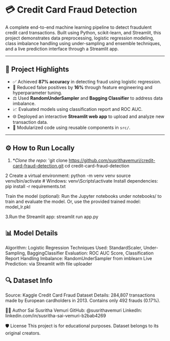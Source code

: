 # 💳 Credit Card Fraud Detection

A complete end-to-end machine learning pipeline to detect fraudulent credit card transactions. Built using Python, scikit-learn, and Streamlit, this project demonstrates data preprocessing, logistic regression modeling, class imbalance handling using under-sampling and ensemble techniques, and a live prediction interface through a Streamlit app.

---

## 🚀 Project Highlights

- ✅ Achieved **87% accuracy** in detecting fraud using logistic regression.
- 🧠 Reduced false positives by **16%** through feature engineering and hyperparameter tuning.
- ⚖️ Used **RandomUnderSampler** and **Bagging Classifier** to address data imbalance.
- 📈 Evaluated models using classification report and ROC AUC.
- 🌐 Deployed an interactive **Streamlit web app** to upload and analyze new transaction data.
- 🧩 Modularized code using reusable components in `src/`.

---



## ⚙️ How to Run Locally

1. **Clone the repo:*
'git clone https://github.com/susrithavemuri/credit-card-fraud-detection.git
cd credit-card-fraud-detection

2 Create a virtual environment:
python -m venv venv
source venv/bin/activate        # Windows: venv\Scripts\activate
Install dependencies:
pip install -r requirements.txt


Train the model (optional):
Run the Jupyter notebooks under notebooks/ to train and evaluate the model.
Or, use the provided trained model:
model_lr.pkl

3.Run the Streamlit app:
streamlit run app.py



## 📊 Model Details
Algorithm: Logistic Regression
Techniques Used: StandardScaler, Under-Sampling, BaggingClassifier
Evaluation: ROC AUC Score, Classification Report
Handling Imbalance: RandomUnderSampler from imblearn
Live Prediction: via Streamlit with file uploader

## 🔍 Dataset Info
Source: Kaggle Credit Card Fraud Dataset
Details: 284,807 transactions made by European cardholders in 2013. Contains only 492 frauds (0.17%).




👩‍💻 Author
Sai Susritha Vemuri
GitHub: @susrithavemuri
LinkedIn: linkedin.com/in/susritha-sai-vemuri-b2bab4269



🛡️ License
This project is for educational purposes. Dataset belongs to its original creators.




